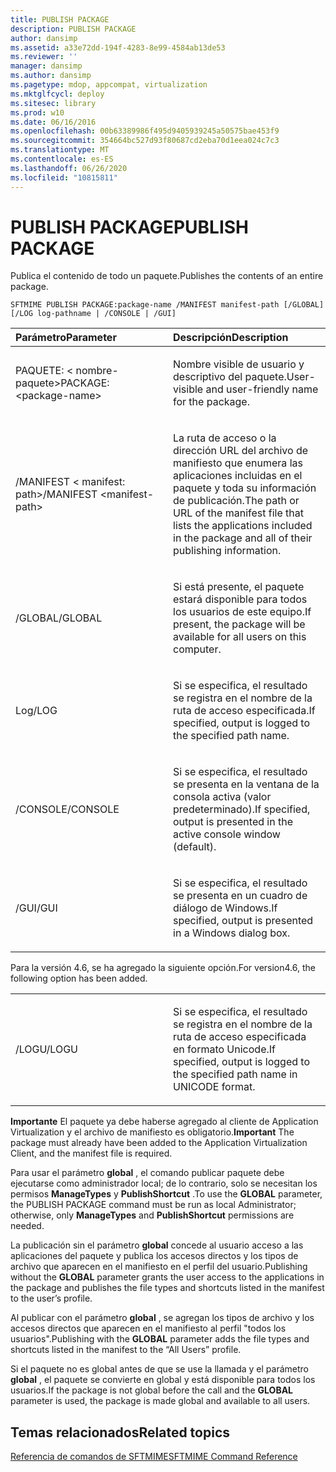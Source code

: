 ```yaml
---
title: PUBLISH PACKAGE
description: PUBLISH PACKAGE
author: dansimp
ms.assetid: a33e72dd-194f-4283-8e99-4584ab13de53
ms.reviewer: ''
manager: dansimp
ms.author: dansimp
ms.pagetype: mdop, appcompat, virtualization
ms.mktglfcycl: deploy
ms.sitesec: library
ms.prod: w10
ms.date: 06/16/2016
ms.openlocfilehash: 00b63389986f495d9405939245a50575bae453f9
ms.sourcegitcommit: 354664bc527d93f80687cd2eba70d1eea024c7c3
ms.translationtype: MT
ms.contentlocale: es-ES
ms.lasthandoff: 06/26/2020
ms.locfileid: "10815811"
---
```

# <span data-ttu-id="c175f-103">PUBLISH PACKAGE</span><span class="sxs-lookup"><span data-stu-id="c175f-103">PUBLISH PACKAGE</span></span>


<span data-ttu-id="c175f-104">Publica el contenido de todo un paquete.</span><span class="sxs-lookup"><span data-stu-id="c175f-104">Publishes the contents of an entire package.</span></span>

`SFTMIME PUBLISH PACKAGE:package-name /MANIFEST manifest-path [/GLOBAL]                 [/LOG log-pathname | /CONSOLE | /GUI]`

<table>
<colgroup>
<col width="50%" />
<col width="50%" />
</colgroup>
<thead>
<tr class="header">
<th align="left"><span data-ttu-id="c175f-105">Parámetro</span><span class="sxs-lookup"><span data-stu-id="c175f-105">Parameter</span></span></th>
<th align="left"><span data-ttu-id="c175f-106">Descripción</span><span class="sxs-lookup"><span data-stu-id="c175f-106">Description</span></span></th>
</tr>
</thead>
<tbody>
<tr class="odd">
<td align="left"><p><span data-ttu-id="c175f-107">PAQUETE: &lt; nombre-paquete&gt;</span><span class="sxs-lookup"><span data-stu-id="c175f-107">PACKAGE:&lt;package-name&gt;</span></span></p></td>
<td align="left"><p><span data-ttu-id="c175f-108">Nombre visible de usuario y descriptivo del paquete.</span><span class="sxs-lookup"><span data-stu-id="c175f-108">User-visible and user-friendly name for the package.</span></span></p></td>
</tr>
<tr class="even">
<td align="left"><p><span data-ttu-id="c175f-109">/MANIFEST &lt; manifest: path&gt;</span><span class="sxs-lookup"><span data-stu-id="c175f-109">/MANIFEST &lt;manifest-path&gt;</span></span></p></td>
<td align="left"><p><span data-ttu-id="c175f-110">La ruta de acceso o la dirección URL del archivo de manifiesto que enumera las aplicaciones incluidas en el paquete y toda su información de publicación.</span><span class="sxs-lookup"><span data-stu-id="c175f-110">The path or URL of the manifest file that lists the applications included in the package and all of their publishing information.</span></span></p></td>
</tr>
<tr class="odd">
<td align="left"><p><span data-ttu-id="c175f-111">/GLOBAL</span><span class="sxs-lookup"><span data-stu-id="c175f-111">/GLOBAL</span></span></p></td>
<td align="left"><p><span data-ttu-id="c175f-112">Si está presente, el paquete estará disponible para todos los usuarios de este equipo.</span><span class="sxs-lookup"><span data-stu-id="c175f-112">If present, the package will be available for all users on this computer.</span></span></p></td>
</tr>
<tr class="even">
<td align="left"><p><span data-ttu-id="c175f-113">Log</span><span class="sxs-lookup"><span data-stu-id="c175f-113">/LOG</span></span></p></td>
<td align="left"><p><span data-ttu-id="c175f-114">Si se especifica, el resultado se registra en el nombre de la ruta de acceso especificada.</span><span class="sxs-lookup"><span data-stu-id="c175f-114">If specified, output is logged to the specified path name.</span></span></p></td>
</tr>
<tr class="odd">
<td align="left"><p><span data-ttu-id="c175f-115">/CONSOLE</span><span class="sxs-lookup"><span data-stu-id="c175f-115">/CONSOLE</span></span></p></td>
<td align="left"><p><span data-ttu-id="c175f-116">Si se especifica, el resultado se presenta en la ventana de la consola activa (valor predeterminado).</span><span class="sxs-lookup"><span data-stu-id="c175f-116">If specified, output is presented in the active console window (default).</span></span></p></td>
</tr>
<tr class="even">
<td align="left"><p><span data-ttu-id="c175f-117">/GUI</span><span class="sxs-lookup"><span data-stu-id="c175f-117">/GUI</span></span></p></td>
<td align="left"><p><span data-ttu-id="c175f-118">Si se especifica, el resultado se presenta en un cuadro de diálogo de Windows.</span><span class="sxs-lookup"><span data-stu-id="c175f-118">If specified, output is presented in a Windows dialog box.</span></span></p></td>
</tr>
</tbody>
</table>

 

<span data-ttu-id="c175f-119">Para la versión 4.6, se ha agregado la siguiente opción.</span><span class="sxs-lookup"><span data-stu-id="c175f-119">For version4.6, the following option has been added.</span></span>

<table>
<colgroup>
<col width="50%" />
<col width="50%" />
</colgroup>
<tbody>
<tr class="odd">
<td align="left"><p><span data-ttu-id="c175f-120">/LOGU</span><span class="sxs-lookup"><span data-stu-id="c175f-120">/LOGU</span></span></p></td>
<td align="left"><p><span data-ttu-id="c175f-121">Si se especifica, el resultado se registra en el nombre de la ruta de acceso especificada en formato Unicode.</span><span class="sxs-lookup"><span data-stu-id="c175f-121">If specified, output is logged to the specified path name in UNICODE format.</span></span></p></td>
</tr>
</tbody>
</table>

 

<span data-ttu-id="c175f-122">**Importante**  El paquete ya debe haberse agregado al cliente de Application Virtualization y el archivo de manifiesto es obligatorio.</span><span class="sxs-lookup"><span data-stu-id="c175f-122">**Important** The package must already have been added to the Application Virtualization Client, and the manifest file is required.</span></span>

<span data-ttu-id="c175f-123">Para usar el parámetro **global** , el comando publicar paquete debe ejecutarse como administrador local; de lo contrario, solo se necesitan los permisos **ManageTypes** y **PublishShortcut** .</span><span class="sxs-lookup"><span data-stu-id="c175f-123">To use the **GLOBAL** parameter, the PUBLISH PACKAGE command must be run as local Administrator; otherwise, only **ManageTypes** and **PublishShortcut** permissions are needed.</span></span>

<span data-ttu-id="c175f-124">La publicación sin el parámetro **global** concede al usuario acceso a las aplicaciones del paquete y publica los accesos directos y los tipos de archivo que aparecen en el manifiesto en el perfil del usuario.</span><span class="sxs-lookup"><span data-stu-id="c175f-124">Publishing without the **GLOBAL** parameter grants the user access to the applications in the package and publishes the file types and shortcuts listed in the manifest to the user’s profile.</span></span>

<span data-ttu-id="c175f-125">Al publicar con el parámetro **global** , se agregan los tipos de archivo y los accesos directos que aparecen en el manifiesto al perfil "todos los usuarios".</span><span class="sxs-lookup"><span data-stu-id="c175f-125">Publishing with the **GLOBAL** parameter adds the file types and shortcuts listed in the manifest to the “All Users” profile.</span></span>

<span data-ttu-id="c175f-126">Si el paquete no es global antes de que se use la llamada y el parámetro **global** , el paquete se convierte en global y está disponible para todos los usuarios.</span><span class="sxs-lookup"><span data-stu-id="c175f-126">If the package is not global before the call and the **GLOBAL** parameter is used, the package is made global and available to all users.</span></span>

 

## <span data-ttu-id="c175f-127">Temas relacionados</span><span class="sxs-lookup"><span data-stu-id="c175f-127">Related topics</span></span>


[<span data-ttu-id="c175f-128">Referencia de comandos de SFTMIME</span><span class="sxs-lookup"><span data-stu-id="c175f-128">SFTMIME Command Reference</span></span>](sftmime--command-reference.md)

 

 





